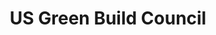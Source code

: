 ---
title: US Green Build Council
url: 'https://www.usgbc.org/articles'
categories:
  - 0ec6e5b5-0a80-4c8d-b45f-b78c99492d8d
tags:
  - news
countries:
  - us
description: >-
  Transforming how buildings are designed, constructed and operated through the
  LEED construction standard. Articles about benchmarking energy efficiency of
  materials, city strategy, measuring the health of indoor spaces, reducing
  off-gassing, and improving air quality.
image: null
blueprint: action

---